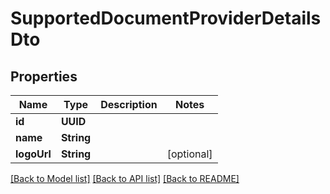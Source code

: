 # SupportedDocumentProviderDetailsDto

## Properties
Name | Type | Description | Notes
------------ | ------------- | ------------- | -------------
**id** | **UUID** |  | 
**name** | **String** |  | 
**logoUrl** | **String** |  | [optional] 

[[Back to Model list]](../README.md#documentation-for-models) [[Back to API list]](../README.md#documentation-for-api-endpoints) [[Back to README]](../README.md)


